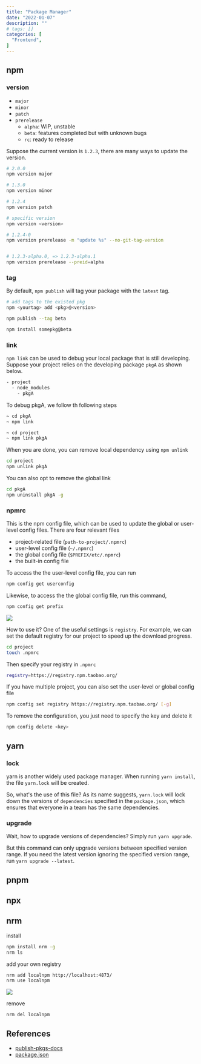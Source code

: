 ```yaml
---
title: "Package Manager"
date: "2022-01-07"
description: ""
# tags: []
categories: [
  "Frontend",
]
---
```


## npm

### version

- `major`
- `minor`
- `patch`
- `prerelease`
  - `alpha`: WIP, unstable
  - `beta`: features completed but with unknown bugs
  - `rc`: ready to release

Suppose the current version is `1.2.3`, there are many ways to update the version.

```bash
# 2.0.0
npm version major

# 1.3.0
npm version minor

# 1.2.4
npm version patch

# specific version
npm version <version>

# 1.2.4-0
npm version prerelease -m "update %s" --no-git-tag-version


# 1.2.3-alpha.0, => 1.2.3-alpha.1
npm version prerelease --preid=alpha
```

### tag

By default, `npm publish` will tag your package with the `latest` tag. 

```bash
# add tags to the existed pkg
npm <yourtag> add <pkg>@<version>

npm publish --tag beta

npm install somepkg@beta
```



### link

`npm link` can be used to debug your local package that is still developing. Suppose your project relies on the developing package `pkgA`  as shown below.

```bash
- project
  - node_modules
  	- pkgA
```

To debug pkgA, we follow th following steps

```bash
~ cd pkgA
~ npm link

~ cd project
~ npm link pkgA
```

When you are done, you can remove local dependency using `npm unlink`

```bash
cd project
npm unlink pkgA
```

You can also opt to remove the global link

```bash
cd pkgA
npm uninstall pkgA -g
```


### npmrc
This is the npm config file, which can be used to update the global or user-level config files. There are four relevant files

- project-related file (`path-to-project/.npmrc`)
- user-level config file (`~/.npmrc`)
- the global config file (`$PREFIX/etc/.npmrc`)
- the built-in config file

To access the the user-level config file, you can run 

```bash
npm config get userconfig
```

Likewise, to access the the global config file, run this command,

```bash
npm config get prefix
```


![](/blog/post/images/npmrc.png)


How to use it? One of the useful settings is `registry`. For example, we can set the default registry for our project to speed up the download progress.

```bash
cd project
touch .npmrc
```

Then specify your registry in `.npmrc`

```bash
registry=https://registry.npm.taobao.org/
```

If you have multiple project, you can also set the user-level or global config file


```bash
npm config set registry https://registry.npm.taobao.org/ [-g]
```

To remove the configuration, you just need to specify the key and delete it

```bash
npm config delete <key>
```


## yarn

### lock

yarn is another widely used package manager. When running `yarn install`, the file `yarn.lock` will be created. 

So, what's the use of this file? As its name suggests, `yarn.lock` will lock down the versions of `dependencies` specified in the `package.json`, which ensures that everyone in a team has the same dependencies.


### upgrade

Wait, how to upgrade versions of dependencies? Simply run `yarn upgrade`.

But this command can only upgrade versions between specified version range. If you need the latest version ignoring the specified version range, run `yarn upgrade --latest`.


## pnpm


## npx


## nrm

install 

```bash
npm install nrm -g
nrm ls
```



add your own registry

```bash
nrm add localnpm http://localhost:4873/
nrm use localnpm
```

![](/blog/post/images/nrm-ls.png)


remove 

```bash
nrm del localnpm
```

## References
- [publish-pkgs-docs](http://npm.github.io/publishing-pkgs-docs/publishing/index.html)
- [package.json](https://docs.npmjs.com/cli/v6/configuring-npm/package-json)
